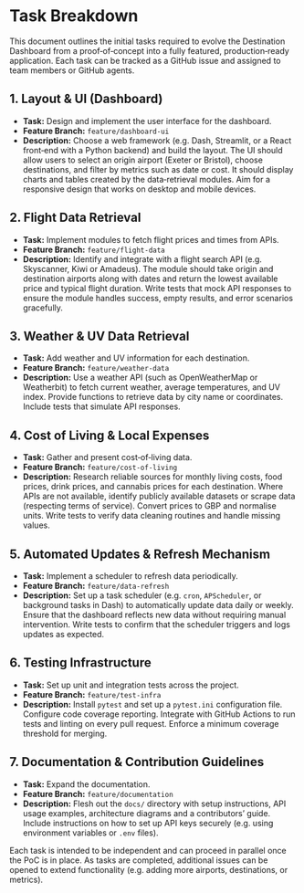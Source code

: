 # Task Breakdown

This document outlines the initial tasks required to evolve the Destination Dashboard from a proof‑of‑concept into a fully featured, production‑ready application.  Each task can be tracked as a GitHub issue and assigned to team members or GitHub agents.

## 1. Layout & UI (Dashboard)

* **Task:** Design and implement the user interface for the dashboard.
* **Feature Branch:** `feature/dashboard-ui`
* **Description:** Choose a web framework (e.g. Dash, Streamlit, or a React front‑end with a Python backend) and build the layout.  The UI should allow users to select an origin airport (Exeter or Bristol), choose destinations, and filter by metrics such as date or cost.  It should display charts and tables created by the data‑retrieval modules.  Aim for a responsive design that works on desktop and mobile devices.

## 2. Flight Data Retrieval

* **Task:** Implement modules to fetch flight prices and times from APIs.
* **Feature Branch:** `feature/flight-data`
* **Description:** Identify and integrate with a flight search API (e.g. Skyscanner, Kiwi or Amadeus).  The module should take origin and destination airports along with dates and return the lowest available price and typical flight duration.  Write tests that mock API responses to ensure the module handles success, empty results, and error scenarios gracefully.

## 3. Weather & UV Data Retrieval

* **Task:** Add weather and UV information for each destination.
* **Feature Branch:** `feature/weather-data`
* **Description:** Use a weather API (such as OpenWeatherMap or Weatherbit) to fetch current weather, average temperatures, and UV index.  Provide functions to retrieve data by city name or coordinates.  Include tests that simulate API responses.

## 4. Cost of Living & Local Expenses

* **Task:** Gather and present cost‑of‑living data.
* **Feature Branch:** `feature/cost-of-living`
* **Description:** Research reliable sources for monthly living costs, food prices, drink prices, and cannabis prices for each destination.  Where APIs are not available, identify publicly available datasets or scrape data (respecting terms of service).  Convert prices to GBP and normalise units.  Write tests to verify data cleaning routines and handle missing values.

## 5. Automated Updates & Refresh Mechanism

* **Task:** Implement a scheduler to refresh data periodically.
* **Feature Branch:** `feature/data-refresh`
* **Description:** Set up a task scheduler (e.g. `cron`, `APScheduler`, or background tasks in Dash) to automatically update data daily or weekly.  Ensure that the dashboard reflects new data without requiring manual intervention.  Write tests to confirm that the scheduler triggers and logs updates as expected.

## 6. Testing Infrastructure

* **Task:** Set up unit and integration tests across the project.
* **Feature Branch:** `feature/test-infra`
* **Description:** Install `pytest` and set up a `pytest.ini` configuration file.  Configure code coverage reporting.  Integrate with GitHub Actions to run tests and linting on every pull request.  Enforce a minimum coverage threshold for merging.

## 7. Documentation & Contribution Guidelines

* **Task:** Expand the documentation.
* **Feature Branch:** `feature/documentation`
* **Description:** Flesh out the `docs/` directory with setup instructions, API usage examples, architecture diagrams and a contributors’ guide.  Include instructions on how to set up API keys securely (e.g. using environment variables or `.env` files).

Each task is intended to be independent and can proceed in parallel once the PoC is in place.  As tasks are completed, additional issues can be opened to extend functionality (e.g. adding more airports, destinations, or metrics).
